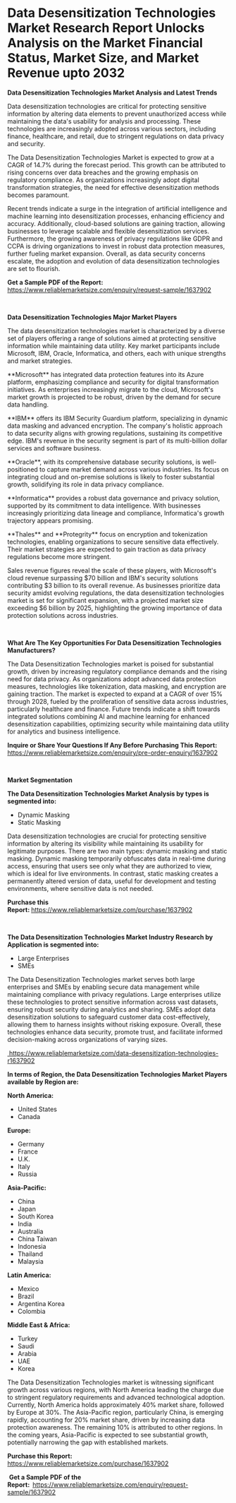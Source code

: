 <p><h1>Data Desensitization Technologies Market Research Report Unlocks Analysis on the Market Financial Status, Market Size, and Market Revenue upto 2032</h1></p><p><strong>Data Desensitization Technologies Market Analysis and Latest Trends</strong></p>
<p><p>Data desensitization technologies are critical for protecting sensitive information by altering data elements to prevent unauthorized access while maintaining the data's usability for analysis and processing. These technologies are increasingly adopted across various sectors, including finance, healthcare, and retail, due to stringent regulations on data privacy and security.</p><p>The Data Desensitization Technologies Market is expected to grow at a CAGR of 14.7% during the forecast period. This growth can be attributed to rising concerns over data breaches and the growing emphasis on regulatory compliance. As organizations increasingly adopt digital transformation strategies, the need for effective desensitization methods becomes paramount.</p><p>Recent trends indicate a surge in the integration of artificial intelligence and machine learning into desensitization processes, enhancing efficiency and accuracy. Additionally, cloud-based solutions are gaining traction, allowing businesses to leverage scalable and flexible desensitization services. Furthermore, the growing awareness of privacy regulations like GDPR and CCPA is driving organizations to invest in robust data protection measures, further fueling market expansion. Overall, as data security concerns escalate, the adoption and evolution of data desensitization technologies are set to flourish.</p></p>
<p><strong>Get a Sample PDF of the Report:&nbsp;</strong> <a href="https://www.reliablemarketsize.com/enquiry/request-sample/1637902?utm_campaign=3218&utm_medium=2&utm_source=Github&utm_content=ia&utm_term=18042025&utm_id=data-desensitization-technologies">https://www.reliablemarketsize.com/enquiry/request-sample/1637902</a></p>
<p>&nbsp;</p>
<p><strong>Data Desensitization Technologies Major Market Players</strong></p>
<p><p>The data desensitization technologies market is characterized by a diverse set of players offering a range of solutions aimed at protecting sensitive information while maintaining data utility. Key market participants include Microsoft, IBM, Oracle, Informatica, and others, each with unique strengths and market strategies.</p><p>**Microsoft** has integrated data protection features into its Azure platform, emphasizing compliance and security for digital transformation initiatives. As enterprises increasingly migrate to the cloud, Microsoft's market growth is projected to be robust, driven by the demand for secure data handling.</p><p>**IBM** offers its IBM Security Guardium platform, specializing in dynamic data masking and advanced encryption. The company's holistic approach to data security aligns with growing regulations, sustaining its competitive edge. IBM's revenue in the security segment is part of its multi-billion dollar services and software business.</p><p>**Oracle**, with its comprehensive database security solutions, is well-positioned to capture market demand across various industries. Its focus on integrating cloud and on-premise solutions is likely to foster substantial growth, solidifying its role in data privacy compliance.</p><p>**Informatica** provides a robust data governance and privacy solution, supported by its commitment to data intelligence. With businesses increasingly prioritizing data lineage and compliance, Informatica's growth trajectory appears promising.</p><p>**Thales** and **Protegrity** focus on encryption and tokenization technologies, enabling organizations to secure sensitive data effectively. Their market strategies are expected to gain traction as data privacy regulations become more stringent.</p><p>Sales revenue figures reveal the scale of these players, with Microsoft's cloud revenue surpassing $70 billion and IBM's security solutions contributing $3 billion to its overall revenue. As businesses prioritize data security amidst evolving regulations, the data desensitization technologies market is set for significant expansion, with a projected market size exceeding $6 billion by 2025, highlighting the growing importance of data protection solutions across industries.</p></p>
<p>&nbsp;</p>
<p><strong>What Are The Key Opportunities For Data Desensitization Technologies Manufacturers?</strong></p>
<p><p>The Data Desensitization Technologies market is poised for substantial growth, driven by increasing regulatory compliance demands and the rising need for data privacy. As organizations adopt advanced data protection measures, technologies like tokenization, data masking, and encryption are gaining traction. The market is expected to expand at a CAGR of over 15% through 2028, fueled by the proliferation of sensitive data across industries, particularly healthcare and finance. Future trends indicate a shift towards integrated solutions combining AI and machine learning for enhanced desensitization capabilities, optimizing security while maintaining data utility for analytics and business intelligence.</p></p>
<p><strong>Inquire or Share Your Questions If Any Before Purchasing This Report:</strong> <a href="https://www.reliablemarketsize.com/enquiry/pre-order-enquiry/1637902?utm_campaign=3218&utm_medium=2&utm_source=Github&utm_content=ia&utm_term=18042025&utm_id=data-desensitization-technologies">https://www.reliablemarketsize.com/enquiry/pre-order-enquiry/1637902</a></p>
<p>&nbsp;</p>
<p><strong>Market Segmentation</strong></p>
<p><strong>The Data Desensitization Technologies Market Analysis by types is segmented into:</strong></p>
<p><ul><li>Dynamic Masking</li><li>Static Masking</li></ul></p>
<p><p>Data desensitization technologies are crucial for protecting sensitive information by altering its visibility while maintaining its usability for legitimate purposes. There are two main types: dynamic masking and static masking. Dynamic masking temporarily obfuscates data in real-time during access, ensuring that users see only what they are authorized to view, which is ideal for live environments. In contrast, static masking creates a permanently altered version of data, useful for development and testing environments, where sensitive data is not needed.</p></p>
<p><strong>Purchase this Report:&nbsp;</strong><a href="https://www.reliablemarketsize.com/purchase/1637902?utm_campaign=3218&utm_medium=2&utm_source=Github&utm_content=ia&utm_term=18042025&utm_id=data-desensitization-technologies">https://www.reliablemarketsize.com/purchase/1637902</a></p>
<p>&nbsp;</p>
<p><strong>The Data Desensitization Technologies Market Industry Research by Application is segmented into:</strong></p>
<p><ul><li>Large Enterprises</li><li>SMEs</li></ul></p>
<p><p>The Data Desensitization Technologies market serves both large enterprises and SMEs by enabling secure data management while maintaining compliance with privacy regulations. Large enterprises utilize these technologies to protect sensitive information across vast datasets, ensuring robust security during analytics and sharing. SMEs adopt data desensitization solutions to safeguard customer data cost-effectively, allowing them to harness insights without risking exposure. Overall, these technologies enhance data security, promote trust, and facilitate informed decision-making across organizations of varying sizes.</p></p>
<p><a href="https://www.reliablemarketsize.com/data-desensitization-technologies-r1637902?utm_campaign=3218&utm_medium=2&utm_source=Github&utm_content=ia&utm_term=18042025&utm_id=data-desensitization-technologies">&nbsp;https://www.reliablemarketsize.com/data-desensitization-technologies-r1637902</a></p>
<p><strong>In terms of Region, the Data Desensitization Technologies Market Players available by Region are:</strong></p>
<p>
    <p> <strong> North America: </strong>
        <ul>
            <li>United States</li>
            <li>Canada</li>
        </ul>
        </p> 
    <p> <strong> Europe: </strong>
        <ul>
            <li>Germany</li>
            <li>France</li>
            <li>U.K.</li>
            <li>Italy</li>
            <li>Russia</li>
        </ul>
        </p> 
    <p> <strong> Asia-Pacific: </strong>
        <ul>
            <li>China</li>
            <li>Japan</li>
            <li>South Korea</li>
            <li>India</li>
            <li>Australia</li>
            <li>China Taiwan</li>
            <li>Indonesia</li>
            <li>Thailand</li>
            <li>Malaysia</li>
        </ul>
        </p> 
    <p> <strong> Latin America: </strong>
        <ul>
            <li>Mexico</li>
            <li>Brazil</li>
            <li>Argentina Korea</li>
            <li>Colombia</li>
        </ul>
        </p> 
    <p> <strong> Middle East & Africa: </strong>
        <ul>
            <li>Turkey</li>
            <li>Saudi</li>
            <li>Arabia</li>
            <li>UAE</li>
            <li>Korea</li>
        </ul>
    </p>
    </p>
<p><p>The Data Desensitization Technologies market is witnessing significant growth across various regions, with North America leading the charge due to stringent regulatory requirements and advanced technological adoption. Currently, North America holds approximately 40% market share, followed by Europe at 30%. The Asia-Pacific region, particularly China, is emerging rapidly, accounting for 20% market share, driven by increasing data protection awareness. The remaining 10% is attributed to other regions. In the coming years, Asia-Pacific is expected to see substantial growth, potentially narrowing the gap with established markets.</p></p>
<p><strong>Purchase this Report: </strong><a href="https://www.reliablemarketsize.com/purchase/1637902?utm_campaign=3218&utm_medium=2&utm_source=Github&utm_content=ia&utm_term=18042025&utm_id=data-desensitization-technologies">https://www.reliablemarketsize.com/purchase/1637902</a></p>
<p>&nbsp;<strong>Get a Sample PDF of the Report:&nbsp;&nbsp;</strong><a href="https://www.reliablemarketsize.com/enquiry/request-sample/1637902?utm_campaign=3218&utm_medium=2&utm_source=Github&utm_content=ia&utm_term=18042025&utm_id=data-desensitization-technologies">https://www.reliablemarketsize.com/enquiry/request-sample/1637902</a></p>
<p><strong></strong></p>
<p><p></p><p></p><p></p></p>